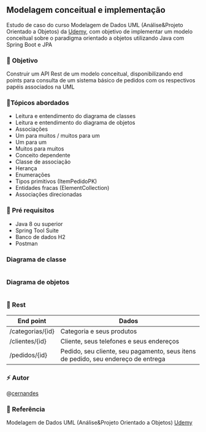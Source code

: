 ## Modelagem conceitual e implementação

Estudo de caso do curso Modelagem de Dados UML (Análise&Projeto Orientado a Objetos) da [Udemy](https://www.udemy.com/course/uml-diagrama-de-classes/), com objetivo de implementar um modelo conceitual sobre o paradigma orientado a objetos utilizando Java com Spring Boot e JPA

### :dart: Objetivo

Construir um API Rest de um modelo conceitual, disponibilizando end points para consulta de um sistema básico de pedidos com os respectivos papéis associados na UML

### :bookmark_tabs:Tópicos abordados

- Leitura e entendimento do diagrama de classes
- Leitura e entendimento do diagrama de objetos
- Associações
- Um para muitos / muitos para um
- Um para um
- Muitos para muitos
- Conceito dependente
- Classe de associação
- Herança
- Enumerações
- Tipos primitivos (ItemPedidoPK)
- Entidades fracas (ElementCollection)
- Associações direcionadas

### :pushpin: Pré requisitos 

- Java 8 ou superior
- Spring Tool Suite 
- Banco de dados H2
- Postman 

### Diagrama de classe

<p>
    <img src="">
</p>

### Diagrama de objetos

<p>
    <img src="">
</p>

### :rocket: Rest
|End point| Dados |
|---------|------|
|/categorias/{id}|Categoria e seus produtos|
|/clientes/{id}| Cliente, seus telefones e seus endereços|
|/pedidos/{id}| Pedido, seu cliente, seu pagamento, seus itens de pedido, seu endereço de entrega|

### :zap: Autor

@[cernandes](https://github.com/cernandes)

### :book: Referência

Modelagem de Dados UML (Análise&Projeto Orientado a Objetos) [Udemy](https://www.udemy.com/course/uml-diagrama-de-classes/)




